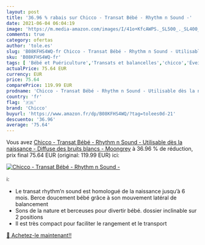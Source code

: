 ```yaml
---
layout: post
title: '36.96 % rabais sur Chicco - Transat Bébé - Rhythm n Sound -'
date: 2021-06-04 06:04:19
image: 'https://m.media-amazon.com/images/I/41o+KfcAWPS._SL500_._SL400_.jpg'
comments: true
category: ofertas
author: 'tole.es'
slug: 'B08KFHS4WQ-fr Chicco - Transat Bébé - Rhythm n Sound - Utilisable dès la...'
sku: 'B08KFHS4WQ-fr'
tags: [ 'Bébé et Puériculture','Transats et balancelles','chicco','Éveil et jouets', ]
actualPrice: 75.64 EUR
currency: EUR
price: 75.64
comparePrice: 119.99 EUR
prodname: 'Chicco - Transat Bébé - Rhythm n Sound - Utilisable dès la naissance - Diffuse des bruits blancs - Moongrey'
country: 'fr'
flag: '🇫🇷'
brand: 'Chicco'
buyurl: 'https://www.amazon.fr/dp/B08KFHS4WQ/?tag=tolees0d-21'
descuento: '36.96'
average: '75.64'
---
```


Vous avez [Chicco - Transat Bébé - Rhythm n Sound - Utilisable dès la naissance - Diffuse des bruits blancs - Moongrey](https://www.amazon.fr/dp/B08KFHS4WQ/?tag=tolees0d-21)  à  36.96 % de réduction, prix final  75.64 EUR (original: 119.99 EUR) ici:

[![Chicco - Transat Bébé - Rhythm n Sound -](https://m.media-amazon.com/images/I/41o+KfcAWPS._SL500_._SL400_.jpg)](https://www.amazon.fr/dp/B08KFHS4WQ/?tag=tolees0d-21)

ℹ️:

- Le transat rhythm’n sound est homologué de la naissance jusqu’à 6 mois. Berce doucement bébé grâce à son mouvement latéral de balancement
- Sons de la nature et berceuses pour divertir bébé. dossier inclinable sur 2 positions
- Il est très compact pour faciliter le rangement et le transport

[🛒 Achetez-le maintenant!!](https://www.amazon.fr/dp/B08KFHS4WQ/?tag=tolees0d-21)
